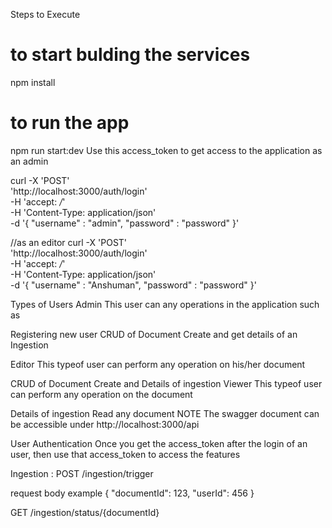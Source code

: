 Steps to Execute
  # to start bulding the services

npm install

  # to run the app
npm run start:dev
Use this access_token to get access to the application as an admin

curl -X 'POST' \
  'http://localhost:3000/auth/login' \
  -H 'accept: */*' \
  -H 'Content-Type: application/json' \
  -d '{ 
  "username" : "admin", "password" : "password"
}'

//as an editor
curl -X 'POST' \
  'http://localhost:3000/auth/login' \
  -H 'accept: */*' \
  -H 'Content-Type: application/json' \
  -d '{ 
  "username" : "Anshuman", "password" : "password"
}'


Types of Users
Admin
This user can any operations in the application such as

Registering new user
CRUD of Document
Create and get details of an Ingestion


Editor
This typeof user can perform any operation on his/her document

CRUD of Document
Create and Details of ingestion
Viewer
This typeof user can perform any operation on the document

Details of ingestion
Read any document
NOTE
The swagger document can be accessible under http://localhost:3000/api

User Authentication
Once you get the access_token after the login of an user, then use that access_token to access the features


Ingestion : 
POST /ingestion/trigger

request body example
{
  "documentId": 123,
  "userId": 456
}


GET /ingestion/status/{documentId}

